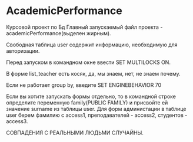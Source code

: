 # AcademicPerformance
Курсовой проект по Бд
Главный запускаемый файл проекта - academicPerformance(выделен жирным).

Свободная таблица user содержит информацию, необходимую для авторизации.

Перед запуском в командном окне ввести SET MULTILOCKS ON.

В форме list_teacher есть косяк, да, мы знаем, нет, не знаем почему.

Если не работает group by, введите SET ENGINEBEHAVIOR 70

Если вы хотите запускать формы отдельно, то в командной строке определите переменную family(PUBLIC FAMILY) и присвойте ей значение surname из таблицы user. Для форм администации в таблице user берем фамилию c access1, преподавателей - access2, студентов - access3.

СОВПАДЕНИЯ С РЕАЛЬНЫМИ ЛЮДЬМИ СЛУЧАЙНЫ.

